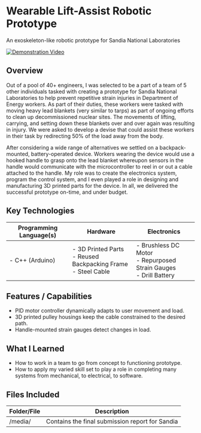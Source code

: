 # Wearable Lift-Assist Robotic Prototype
An exoskeleton-like robotic prototype for Sandia National Laboratories

[![Demonstration Video](https://img.youtube.com/vi/ynV_N79aajg/0.jpg)](https://www.youtube.com/shorts/ynV_N79aajg)

## Overview
Out of a pool of 40+ engineers, I was selected to be a part of a team of 5 other individuals tasked with creating a prototype for Sandia National Laboratories to help prevent repetitive strain injuries in Department of Energy workers. As part of their duties, these workers were tasked with moving heavy lead blankets (very similar to tarps) as part of ongoing efforts to clean up decommissioned nuclear sites. The movements of lifting, carrying, and setting down these blankets over and over again was resulting in injury. We were asked to develop a devise that could assist these workers in their task by redirecting 50% of the load away from the body. 

After considering a wide range of alternatives we settled on a backpack-mounted, battery-operated device. Workers wearing the device would use a hooked handle to grasp onto the lead blanket whereupon sensors in the handle would communicate with the microcontroller to reel in or out a cable attached to the handle. My role was to create the electronics system, program the control system, and I even played a role in designing and manufacturing 3D printed parts for the device. In all, we delivered the successful prototype on-time, and under budget.

## Key Technologies

| Programming Language(s) | Hardware                                                                | Electronics                                                                 |
| ----------------------- | ----------------------------------------------------------------------- | --------------------------------------------------------------------------- |
| - C++ (Arduino)         | - 3D Printed Parts </br> - Reused Backpacking Frame </br> - Steel Cable | - Brushless DC Motor </br> - Repurposed Strain Gauges </br> - Drill Battery |

## Features / Capabilities
- PID motor controller dynamically adapts to user movement and load.
- 3D printed pulley housings keep the cable constrained to the desired path.
- Handle-mounted strain gauges detect changes in load.

## What I Learned
- How to work in a team to go from concept to functioning prototype.
- How to apply my varied skill set to play a role in completing many systems from mechanical, to electrical, to software.

## Files Included

| Folder/File | Description                                     |
| ----------- | ----------------------------------------------- |
| /media/     | Contains the final submission report for Sandia |
